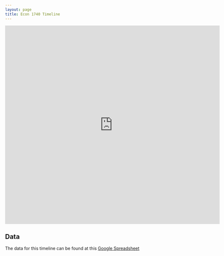 ```yaml
---
layout: page
title: Econ 1740 Timeline
---
```


<iframe src='http://embed.verite.co/timeline/?source=0Av3u8fmBuxVmdC1ZOWRkUFZsZVozMkJ3aGV2VnFvMGc&font=Bevan-PotanoSans&maptype=toner&lang=en&height=650' width='700' height='650' frameborder='0'></iframe>

## Data

The data for this timeline can be found at this [Google Spreadsheet](https://docs.google.com/spreadsheet/pub?key=0Av3u8fmBuxVmdC1ZOWRkUFZsZVozMkJ3aGV2VnFvMGc&output=html)
